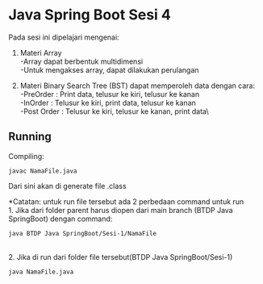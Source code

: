 # Java Spring Boot Sesi 4

Pada sesi ini dipelajari mengenai:
 
1. Materi Array\
    -Array dapat berbentuk multidimensi\
    -Untuk mengakses array, dapat dilakukan perulangan
    
2. Materi Binary Search Tree (BST) dapat memperoleh data dengan cara:\
    -PreOrder : Print data, telusur ke kiri, telusur ke kanan\
    -InOrder : Telusur ke kiri, print data, telusur ke kanan\
    -Post Order : Telusur ke kiri, telusur ke kanan, print data\ 


## Running
Compiling: 

    javac NamaFile.java
Dari sini akan di generate file .class

*Catatan: untuk run file tersebut ada 2 perbedaan command untuk run\
    1. Jika dari folder parent harus diopen dari main branch (BTDP Java SpringBoot) dengan command:

    java BTDP Java SpringBoot/Sesi-1/NamaFile
\
2. Jika di run dari folder file tersebut(BTDP Java SpringBoot/Sesi-1)

    java NamaFile.java